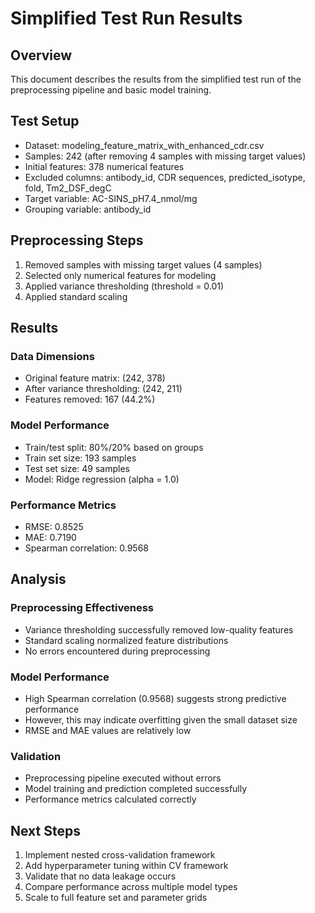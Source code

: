 # Simplified Test Run Results

## Overview
This document describes the results from the simplified test run of the preprocessing pipeline and basic model training.

## Test Setup
- Dataset: modeling_feature_matrix_with_enhanced_cdr.csv
- Samples: 242 (after removing 4 samples with missing target values)
- Initial features: 378 numerical features
- Excluded columns: antibody_id, CDR sequences, predicted_isotype, fold, Tm2_DSF_degC
- Target variable: AC-SINS_pH7.4_nmol/mg
- Grouping variable: antibody_id

## Preprocessing Steps
1. Removed samples with missing target values (4 samples)
2. Selected only numerical features for modeling
3. Applied variance thresholding (threshold = 0.01)
4. Applied standard scaling

## Results

### Data Dimensions
- Original feature matrix: (242, 378)
- After variance thresholding: (242, 211)
- Features removed: 167 (44.2%)

### Model Performance
- Train/test split: 80%/20% based on groups
- Train set size: 193 samples
- Test set size: 49 samples
- Model: Ridge regression (alpha = 1.0)

### Performance Metrics
- RMSE: 0.8525
- MAE: 0.7190
- Spearman correlation: 0.9568

## Analysis

### Preprocessing Effectiveness
- Variance thresholding successfully removed low-quality features
- Standard scaling normalized feature distributions
- No errors encountered during preprocessing

### Model Performance
- High Spearman correlation (0.9568) suggests strong predictive performance
- However, this may indicate overfitting given the small dataset size
- RMSE and MAE values are relatively low

### Validation
- Preprocessing pipeline executed without errors
- Model training and prediction completed successfully
- Performance metrics calculated correctly

## Next Steps
1. Implement nested cross-validation framework
2. Add hyperparameter tuning within CV framework
3. Validate that no data leakage occurs
4. Compare performance across multiple model types
5. Scale to full feature set and parameter grids
